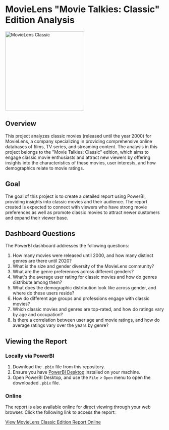 # MovieLens "Movie Talkies: Classic" Edition Analysis

<img scr="https://github.com/JiaruiTang/Movie-Lens-PowerBI-Project/blob/c1b67c6c5be80e0aebb59b3947810a916820cd06/lens-826308_1920.jpg" alt="MovieLens Classic" width="250px">

## Overview
This project analyzes classic movies (released until the year 2000) for MovieLens, a company specializing in providing comprehensive online databases of films, TV series, and streaming content. The analysis in this project belongs to the "Movie Talkies: Classic" edition, which aims to engage classic movie enthusiasts and attract new viewers by offering insights into the characteristics of these movies, user interests, and how demographics relate to movie ratings.

## Goal
The goal of this project is to create a detailed report using PowerBI, providing insights into classic movies and their audience. The report created is expected to connect with viewers who have strong movie preferences as well as promote classic movies to attract newer customers and expand their viewer base.

## Dashboard Questions
The PowerBI dashboard addresses the following questions:
1. How many movies were released until 2000, and how many distinct genres are there until 2020?
2. What is the size and gender diversity of the MovieLens community?
3. What are the genre preferences across different genders?
4. What's the average user rating for classic movies and how do genres distribute among them?
5. What does the demographic distribution look like across gender, and where do these users reside?
6. How do different age groups and professions engage with classic movies?
7. Which classic movies and genres are top-rated, and how do ratings vary by age and occupation?
8. Is there a correlation between user age and movie ratings, and how do average ratings vary over the years by genre?

## Viewing the Report

### Locally via PowerBI
1. Download the `.pbix` file from this repository.
2. Ensure you have [PowerBI Desktop](https://powerbi.microsoft.com/en-us/desktop/) installed on your machine.
3. Open PowerBI Desktop, and use the `File` > `Open` menu to open the downloaded `.pbix` file.

### Online
The report is also available online for direct viewing through your web browser. Click the following link to access the report:

[View MovieLens Classic Edition Report Online](https://app.powerbi.com/view?r=eyJrIjoiMzE5OGJkZWYtMDE5YS00NzU0LWFhNDgtMjhhNjcxZDM2YjYwIiwidCI6IjU4YjNkNTRmLTE2YzktNDJkMy1hZjA4LTFmY2FiZDA5NTY2NiIsImMiOjF9)

